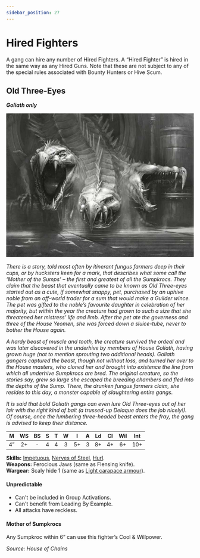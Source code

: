 ```yaml
---
sidebar_position: 27
---
```


# Hired Fighters

A gang can hire any number of Hired Fighters. A “Hired Fighter” is hired in the same way as any Hired Guns. Note that these are not subject to any of the special rules associated with Bounty Hunters or Hive Scum.

<FighterCard cost="175">

## Old Three-Eyes

**_Goliath only_**

![](old-three-eyes.jpg)

_There is a story, told most often by itinerant fungus farmers deep in their cups, or by hucksters keen for a mark, that describes what some call the ‘Mother of the Sumps’ – the first and greatest of all the Sumpkrocs. They claim that the beast that eventually came to be known as Old Three-eyes started out as a cute, if somewhat snappy, pet, purchased by an uphive noble from an off-world trader for a sum that would make a Guilder wince. The pet was gifted to the noble’s favourite daughter in celebration of her majority, but within the year the creature had grown to such a size that she threatened her mistress’ life and limb. After the pet ate the governess and three of the House Yeomen, she was forced down a sluice-tube, never to bother the House again._

_A hardy beast of muscle and tooth, the creature survived the ordeal and was later discovered in the underhive by members of House Goliath, having grown huge (not to mention sprouting two additional heads). Goliath gangers captured the beast, though not without loss, and turned her over to the House masters, who cloned her and brought into existence the line from which all underhive Sumpkrocs are bred. The original creature, so the stories say, grew so large she escaped the breeding chambers and fled into the depths of the Sump. There, the drunken fungus farmers claim, she resides to this day, a monster capable of slaughtering entire gangs._

_It is said that bold Goliath gangs can even lure Old Three-eyes out of her lair with the right kind of bait (a trussed-up Delaque does the job nicely!). Of course, once the lumbering three-headed beast enters the fray, the gang is advised to keep their distance._

| M   | WS  | BS  | S   | T   | W   | I   | A   | Ld  | Cl  | Wil | Int |
| :-: | :-: | :-: | :-: | :-: | :-: | :-: | :-: | :-: | :-: | :-: | :-: |
| 4”  | 2+  | -   | 4   | 4   | 3   | 5+  | 3   | 8+  | 4+  | 6+  | 10+ |

**Skills:** [Impetuous](/docs/gang-fighters-and-their-weaponry/skills/#3-impetuous), [Nerves of Steel](/docs/gang-fighters-and-their-weaponry/skills/#4-nerves-of-steel), [Hurl](/docs/gang-fighters-and-their-weaponry/skills/#5-hurl).  
**Weapons:** Ferocious Jaws (same as Flensing knife).  
**Wargear:** Scaly hide 1 (same as [Light carapace armour](/docs/armoury/armour#carapace)).

#### Unpredictable

- Can't be included in Group Activations.
- Can't benefit from Leading By Example.
- All attacks have reckless.

#### Mother of Sumpkrocs

Any Sumpkroc within 6” can use this fighter’s Cool & Willpower.

_Source: House of Chains_

</FighterCard>
